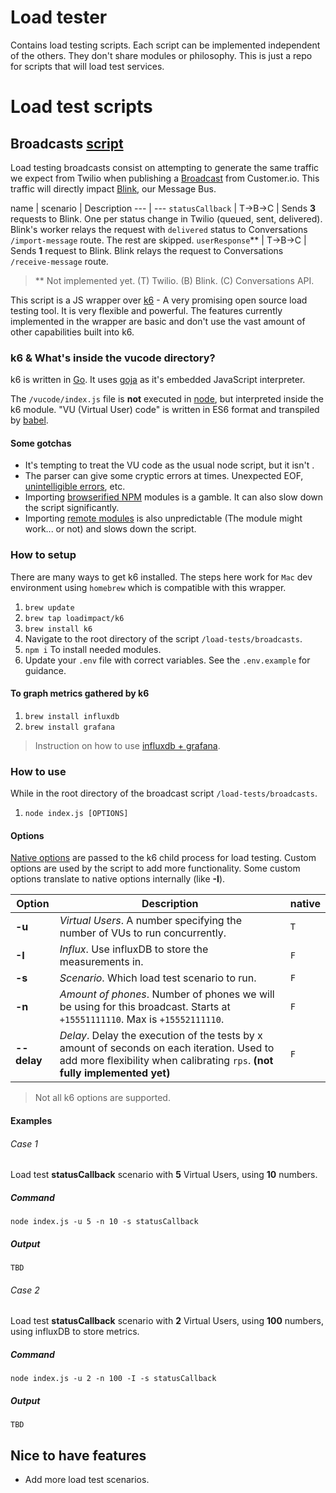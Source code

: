 # Load tester
Contains load testing scripts. Each script can be implemented independent of the others. They don't share modules or philosophy. This is just a repo for scripts that will load test services.

# Load test scripts

## Broadcasts [script](./load-tests/broadcasts)
Load testing broadcasts consist on attempting to generate the same traffic we expect from Twilio when publishing a [Broadcast](https://github.com/DoSomething/gambit-conversations/wiki/Broadcasts) from Customer.io. This traffic will directly impact [Blink](https://github.com/DoSomething/blink), our Message Bus.

name | scenario | Description
--- | ---
`statusCallback` | T->B->C | Sends **3** requests to Blink. One per status change in Twilio (queued, sent, delivered). Blink's worker relays the request with `delivered` status to Conversations `/import-message` route. The rest are skipped.
`userResponse`** | T->B->C | Sends **1** request to Blink. Blink relays the request to Conversations `/receive-message` route.

> ** Not implemented yet.
>  (T) Twilio. (B) Blink. (C) Conversations API.

This script is a JS wrapper over [k6](https://k6.io/) - A very promising open source load testing tool. It is very flexible and powerful. The features currently implemented in the wrapper are basic and don't use the vast amount of other capabilities built into k6.

### k6 & What's inside the vucode directory?

k6 is written in [Go](https://golang.org/). It uses [goja](https://github.com/dop251/goja) as it's embedded JavaScript interpreter.

The `/vucode/index.js` file is **not** executed in [node](https://nodejs.org/en/), but interpreted inside the k6 module. "VU (Virtual User) code" is written in ES6 format and transpiled by [babel](https://babeljs.io/).

#### Some gotchas

- It's tempting to treat the VU code as the usual node script, but it isn't .
- The parser can give some cryptic errors at times. Unexpected EOF, [unintelligible errors](https://github.com/loadimpact/k6/issues/284), etc.
- Importing [browserified NPM](https://k6.readme.io/docs/modules#section-npm-modules) modules is a gamble. It can also slow down the script significantly.
- Importing [remote modules](https://docs.k6.io/v1.0/docs/modules#section-remote-modules) is also unpredictable (The module might work... or not) and slows down the script.


### How to setup
There are many ways to get k6 installed. The steps here work for `Mac` dev environment using `homebrew` which is compatible with this wrapper.

1. `brew update`
2. `brew tap loadimpact/k6`
3. `brew install k6`
4. Navigate to the root directory of the script `/load-tests/broadcasts`.
5. `npm i` To install needed modules.
6. Update your `.env` file with correct variables. See the `.env.example` for guidance.

#### To graph metrics gathered by k6

1. `brew install influxdb`
2. `brew install grafana`

> Instruction on how to use [influxdb + grafana](https://k6.readme.io/docs/influxdb-grafana).

### How to use
While in the root directory of the broadcast script `/load-tests/broadcasts`.

1. `node index.js [OPTIONS]`

#### Options

[Native options](https://k6.readme.io/docs/options) are passed to the k6 child process for load testing. Custom options are used by the script to add more functionality. Some custom options translate to native options internally (like **-I**).

Option | Description | native
--- | --- | --
**-u** | *Virtual Users*. A number specifying the number of VUs to run concurrently. | `T`
**-I** | *Influx*. Use influxDB to store the measurements in. | `F`
**-s** | *Scenario*. Which load test scenario to run. | `F`
**-n** | *Amount of phones*. Number of phones we will be using for this broadcast. Starts at `+15551111110`. Max is `+15552111110`. | `F`
**--delay** | *Delay*. Delay the execution of the tests by x amount of seconds on each iteration. Used to add more flexibility when calibrating `rps`. **(not fully implemented yet)** | `F`

> Not all k6 options are supported.

#### Examples

###### Case 1
Load test **statusCallback** scenario with **5** Virtual Users, using **10** numbers.
##### Command
`node index.js -u 5 -n 10 -s statusCallback`

##### Output
```
TBD
```
###### Case 2
Load test **statusCallback** scenario with **2** Virtual Users, using **100** numbers, using influxDB to store metrics.
##### Command
`node index.js -u 2 -n 100 -I -s statusCallback`

##### Output

```
TBD
```

## Nice to have features

- Add more load test scenarios.
